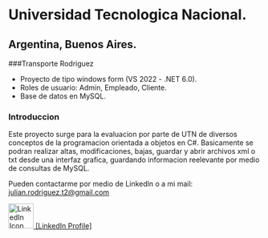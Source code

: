 # Universidad Tecnologica Nacional.
## Argentina, Buenos Aires.

###Transporte Rodriguez
- Proyecto de tipo windows form (VS 2022 - .NET 6.0).
- Roles de usuario: Admin, Empleado, Cliente.
- Base de datos en MySQL.


### Introduccion
Este proyecto surge para la evaluacion por parte de UTN de diversos conceptos de la programacion orientada a objetos en C#.
Basicamente se podran realizar altas, modificaciones, bajas, guardar y abrir archivos xml o txt desde una interfaz grafica, guardando informacion reelevante por medio de consultas de MySQL.

Pueden contactarme por medio de Linkedln o a mi mail: julian.rodriguez.t2@gmail.com 
<div align="left">
  <a href="https://www.linkedin.com/in/julian-manuel-rodriguez-a5a61719a">
    <img src="https://cdn.icon-icons.com/icons2/805/PNG/512/linkedin_icon-icons.com_65929.png" alt="LinkedIn Icon" width="50" style="max-width:100%;">
    [LinkedIn Profile]
  </a>
</div>
